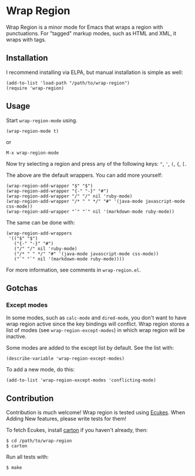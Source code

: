 # Wrap Region
Wrap Region is a minor mode for Emacs that wraps a region with
punctuations. For "tagged" markup modes, such as HTML and XML, it
wraps with tags.

## Installation
I recommend installing via ELPA, but manual installation is simple as well:

    (add-to-list 'load-path "/path/to/wrap-region")
    (require 'wrap-region)

## Usage
Start `wrap-region-mode` using.

    (wrap-region-mode t)

or

    M-x wrap-region-mode

Now try selecting a region and press any of the following keys: `"`, `'`, `(`, `{`, `[`.

The above are the default wrappers. You can add more yourself:

    (wrap-region-add-wrapper "$" "$")
    (wrap-region-add-wrapper "{-" "-}" "#")
    (wrap-region-add-wrapper "/" "/" nil 'ruby-mode)
    (wrap-region-add-wrapper "/* " " */" "#" '(java-mode javascript-mode css-mode))
    (wrap-region-add-wrapper "`" "`" nil '(markdown-mode ruby-mode))

The same can be done with:

    (wrap-region-add-wrappers
     '(("$" "$")
       ("{-" "-}" "#")
       ("/" "/" nil 'ruby-mode)
       ("/* " " */" "#" '(java-mode javascript-mode css-mode))
       ("`" "`" nil '(markdown-mode ruby-mode))))


For more information, see comments in `wrap-region.el`.

## Gotchas

### Except modes
In some modes, such as `calc-mode` and `dired-mode`, you don't want to
have wrap region active since the key bindings will
conflict. Wrap region stores a list of modes (see
`wrap-region-except-modes`) in which wrap region will be inactive.

Some modes are added to the except list by default. See the list with:

    (describe-variable 'wrap-region-except-modes)

To add a new mode, do this:

    (add-to-list 'wrap-region-except-modes 'conflicting-mode)

## Contribution
Contribution is much welcome! Wrap region is tested using [Ecukes](http://ecukes.info). When
Adding New features, please write tests for them!

To fetch Ecukes, install [carton](https://github.com/rejeep/carton) if
you haven't already, then:

    $ cd /path/to/wrap-region
    $ carton

Run all tests with:

    $ make
